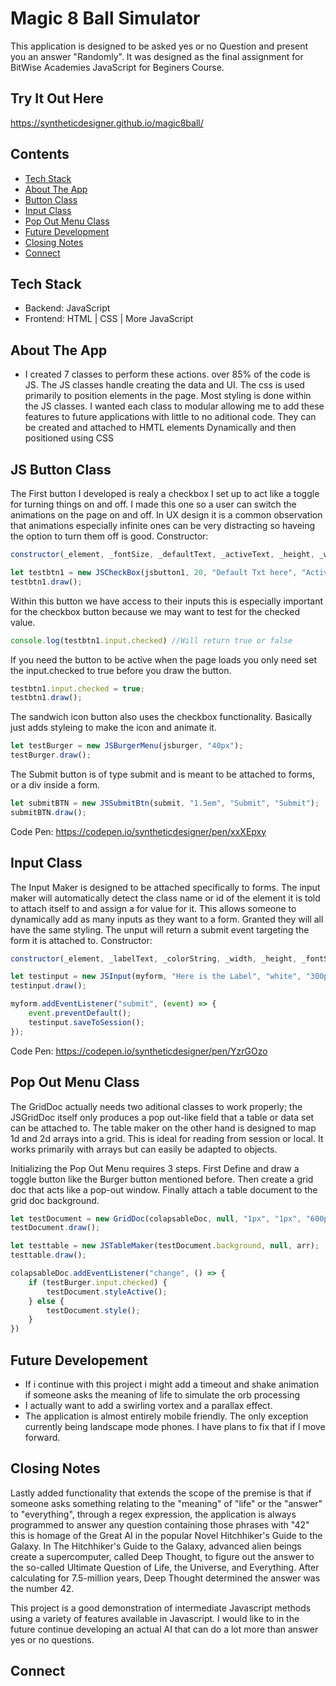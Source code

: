 # Magic 8 Ball Simulator

This application is designed to be asked yes or no Question and present you an answer "Randomly".
It was designed as the final assignment for BitWise Academies JavaScript for Beginers Course.

## Try It Out Here
https://syntheticdesigner.github.io/magic8ball/

## Contents 
* [Tech Stack](#stack)
* [About The App](#app)
* [Button Class](#button)
* [Input Class](#input)
* [Pop Out Menu Class](#gridDoc)
* [Future Development](#plan)
* [Closing Notes](#closing)
* [Connect](#connect)

## <a name="stack" ></a>Tech Stack
* Backend: JavaScript
* Frontend: HTML | CSS | More JavaScript 

## <a name="app"></a>About The App
* I created 7 classes to perform these actions. over 85% of the code is JS. The JS classes handle creating the data and UI. The css is used primarily to position elements in the page. Most styling is done within the JS classes. I wanted each class to modular allowing me to add these features to future applications with little to no aditional code. They can be created and attached to HMTL elements Dynamically and then positioned using CSS
## <a name="button"></a>JS Button Class
The First button I developed is realy a checkbox I set up to act like a toggle for turning things on and off. I made this one so a user can switch the animations on the page on and off. In UX design it is a common observation that animations especially infinite ones can be very distracting so haveing the option to turn them off is good.
Constructor:
```javascript
constructor(_element, _fontSize, _defaultText, _activeText, _height, _width)
```
```javascript
let testbtn1 = new JSCheckBox(jsbutton1, 20, "Default Txt here", "Active Text Here");
testbtn1.draw();
```
Within this button we have access to their inputs this is especially important for the checkbox button because we may want to test for the checked value.
```javascript
console.log(testbtn1.input.checked) //Will return true or false
```
If you need the button to be active when the page loads you only need set the input.checked to true before you draw the button.
```javascript
testbtn1.input.checked = true;
testbtn1.draw();
```
The sandwich icon button also uses the checkbox functionality. Basically just adds styleing to make the icon and animate it.
```javascript
let testBurger = new JSBurgerMenu(jsburger, "40px");
testBurger.draw();
```
The Submit button is of type submit and is meant to be attached to forms, or a div inside a form.
```javascript
let submitBTN = new JSSubmitBtn(submit, "1.5em", "Submit", "Submit");
submitBTN.draw();
```
Code Pen:
https://codepen.io/syntheticdesigner/pen/xxXEpxy

## <a name="input"></a>Input Class
The Input Maker is designed to be attached specifically to forms. The input maker will automatically detect the class name or id of the element it is told to attach itself to and assign a for value for it. This allows someone to dynamically add as many inputs as they want to a form. Granted they will all have the same styling.
The unput will return a submit event targeting the form it is attached to.
Constructor:
```javascript
constructor(_element, _labelText, _colorString, _width, _height, _fontSize)
```
```javascript
let testinput = new JSInput(myform, "Here is the Label", "white", "300px", "", "1em");
testinput.draw();

myform.addEventListener("submit", (event) => {
    event.preventDefault();
    testinput.saveToSession();
});
```
Code Pen:
https://codepen.io/syntheticdesigner/pen/YzrGOzo

## <a name="gridDoc"></a>Pop Out Menu Class
The GridDoc actually needs two aditional classes to work properly; the JSGridDoc itself only produces a pop out-like field that a table or data set can be attached to. The table maker on the other hand is designed to map 1d and 2d arrays into a grid. This is ideal for reading from session or local. It works primarily with arrays but can easily be adapted to objects.

Initializing the Pop Out Menu requires 3 steps. First Define and draw a toggle button like the Burger button mentioned before. Then create a grid doc that acts like a pop-out window. Finally attach a table document to the grid doc background.
```javascript
let testDocument = new GridDoc(colapsableDoc, null, "1px", "1px", "600px", "500px");
testDocument.draw();

let testtable = new JSTableMaker(testDocument.background, null, arr);
testtable.draw();

colapsableDoc.addEventListener("change", () => {
    if (testBurger.input.checked) {
        testDocument.styleActive();
    } else {
        testDocument.style();
    }
})
```

## <a name="plan"></a>Future Developement
* If i continue with this project i might add a timeout and shake animation if someone asks the meaning of life to simulate the orb processing
* I actually want to add a swirling vortex and a parallax effect.
* The application is almost entirely mobile friendly. The only exception currently being landscape mode phones. I have plans to fix that if I move forward.

## <a name="closing"></a>Closing Notes
Lastly added functionality that extends the scope of the premise is that if someone asks something relating to the "meaning" of "life" or the "answer" to "everything", through a regex expression, the application is always programmed to answer any question containing those phrases with "42" this is homage of the Great AI in the popular Novel Hitchhiker's Guide to the Galaxy. In The Hitchhiker's Guide to the Galaxy, advanced alien beings create a supercomputer, called Deep Thought, to figure out the answer to the so-called Ultimate Question of Life, the Universe, and Everything. After calculating for 7.5-million years, Deep Thought determined the answer was the number 42.

This project is a good demonstration of intermediate Javascript methods using a variety of features available in Javascript. I would like to in the future continue developing an actual AI that can do a lot more than answer yes or no questions.

## <a name="connect"></a>Connect



